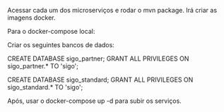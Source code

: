 
Acessar cada um dos microserviços e rodar o mvn package. Irá criar as imagens docker.

Para o docker-compose local:

Criar os seguintes bancos de dados:

CREATE DATABASE sigo_partner;
GRANT ALL PRIVILEGES ON sigo_partner.* TO 'sigo';

CREATE DATABASE sigo_standard;
GRANT ALL PRIVILEGES ON sigo_standard.* TO 'sigo';

Após, usar o docker-compose up -d para subir os serviços.